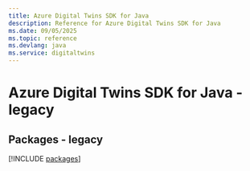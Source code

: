 ```yaml
---
title: Azure Digital Twins SDK for Java
description: Reference for Azure Digital Twins SDK for Java
ms.date: 09/05/2025
ms.topic: reference
ms.devlang: java
ms.service: digitaltwins
---
```

# Azure Digital Twins SDK for Java - legacy
## Packages - legacy
[!INCLUDE [packages](digital-twins-index.md)]
